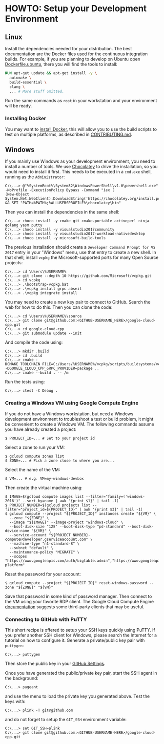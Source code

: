 # HOWTO: Setup your Development Environment

## Linux

Install the dependencies needed for your distribution.  The best documentation
are the Docker files used for the continuous integration builds.  For example,
if you are planning to develop on Ubuntu open
[Dockerfile.ubuntu](../ci/travis/Dockerfile.ubuntu), there you will find the
tools to install:

```Dockerfile
RUN apt-get update && apt-get install -y \
  automake \
  build-essential \
  clang \
  ... # More stuff omitted.
```

Run the same commands as `root` in your workstation and your environment will
be ready.

### Installing Docker

You may want to [install Docker](https://docs.docker.com/engine/installation/),
this will allow you to use the build scripts to test on multiple platforms,
as described in [CONTRIBUTING.md](../CONTRIBUTING.md).

## Windows

If you mainly use Windows as your development environment, you need to install
a number of tools.  We use [Chocolatey](https://www.chocolatey.com) to drive the
installation, so you would need to install it first.  This needs to be executed
in a `cmd.exe` shell, running as the `Administrator`:

```commandline
C:\...> @"%SystemRoot%\System32\WindowsPowerShell\v1.0\powershell.exe" -NoProfile -ExecutionPolicy Bypass -Command "iex (
(New-Object System.Net.WebClient).DownloadString('https://chocolatey.org/install.ps1'))" && SET "PATH=%PATH%;%ALLUSERSPROFILE%\chocolatey\bin"
```

Then you can install the dependencies in the same shell:
```commandline
C:\...> choco install -y cmake git cmake.portable activeperl ninja golang yasm putty
C:\...> choco install -y visualstudio2017community
C:\...> choco install -y visualstudio2017-workload-nativedesktop
C:\...> choco install -y microsoft-build-tools
```

The previous installation should create a
`Developer Command Prompt for VS 2017` entry in your "Windows" menu, use that
entry to create a new shell.
In that shell, install `vcpkg` the Microsoft-supported ports for many Open
Source projects:

```commandline
C:\...> cd \Users\%USERNAME%
C:\...> git clone --depth 10 https://github.com/Microsoft/vcpkg.git
C:\...> cd vcpkg
C:\...> .\bootstrap-vcpkg.bat
C:\...> .\vcpkg install grpc abseil
C:\...> .\vcpkg integrate install
```

You may need to create a new key pair to connect to GitHub.  Search the web
for how to do this.  Then you can clone the code:

```commandline
C:\...> cd \Users\%USERNAME%\source
C:\...> git clone git@github.com:<GITHUB-USERNAME_HERE>/google-cloud-cpp.git
C:\...> cd google-cloud-cpp
C:\...> git submodule update --init
```

And compile the code using:

```commandline
C:\...> mkdir .build
C:\...> cd .build
C:\...> cmake -DCMAKE_TOOLCHAIN_FILE=C:/Users/%USERNAME%/vcpkg/scripts/buildsystems/vcpkg.cmake -DGOOGLE_CLOUD_CPP_GRPC_PROVIDER=package ..
C:\...> cmake --build . -- /m
```

Run the tests using:

```commandline
C:\...> ctest -C Debug .
```

### Creating a Windows VM using Google Compute Engine

If you do not have a Windows workstation, but need a Windows development
environment to troubleshoot a test or build problem, it might be convenient to
create a Windows VM. The following commands assume you have already created a
project:

```commandline
$ PROJECT_ID=... # Set to your project id
```

Select a zone to run your VM:

```commandline
$ gcloud compute zones list
$ ZONE=... # Pick a zone close to where you are...
```

Select the name of the VM:

```commandline
$ VM=... # e.g. VM=my-windows-devbox
```

Then create the virtual machine using:

```commandline
$ IMAGE=$(gcloud compute images list --filter="family=('windows-2016')" --sort-by=name | awk '{print $1}' | tail -1)
$ PROJECT_NUMBER=$(gcloud projects list --filter="project_id=${PROJECT_ID}" | awk '{print $3}' | tail -1)
$ gcloud compute --project "${PROJECT_ID}" instances create "${VM}" \
  --zone "${ZONE}" \
  --image "${IMAGE}" --image-project "windows-cloud" \
  --boot-disk-size "128" --boot-disk-type "pd-standard" --boot-disk-device-name "${VM}" \
  --service-account "${PROJECT_NUMBER}-compute@developer.gserviceaccount.com" \
  --machine-type "n1-standard-8" \
  --subnet "default" \
  --maintenance-policy "MIGRATE" \
  --scopes "https://www.googleapis.com/auth/bigtable.admin","https://www.googleapis.com/auth/bigtable.data","https://www.googleapis.com/auth/cloud-platform"
```

Reset the password for your account:

```commandline
$ gcloud compute --project "${PROJECT_ID}" reset-windows-password --zone "${ZONE}" "${VM}"
```

Save that password in some kind of password manager.  Then connect to the VM
using your favorite RDP client.  The Google Cloud Compute Engine
[documentation](https://cloud.google.com/compute/docs/quickstart-windows)
suggests some third-party clients that may be useful.

### Connecting to GitHub with PuTTY

This short recipe is offered to setup your SSH keys quickly using PuTTY.  If
you prefer another SSH client for Windows, please search the Internet for a
tutorial on how to configure it.  Generate a private/public key pair with
`puttygen`:

```commandline
C:\...> puttygen
```

Then store the public key in your
[GitHub Settings](https://github.com/settings/keys).

Once you have generated the public/private key pair, start the SSH agent in the
background:

```commandline
C:\...> pageant
```

and use the menu to load the private key you generated above. Test the keys
with:

```commandline
C:\...> plink -T git@github.com
```

and do not forget to setup the `GIT_SSH` environment variable:

```commandline
C:\...> set GIT_SSH=plink
C:\...> git clone git@github.com:<GITHUB-USERNAME-HERE>/google-cloud-cpp.git
```

